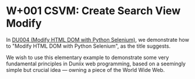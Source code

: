 # W+001 CSVM: Create Search View Modify

In [DU004 (Modify HTML DOM with Python Selenium)](https://github.com/udexon/DUNIIX/blob/main/DU004_Modify_HTML.md), we demonstrate how to "Modify HTML DOM with Python Selenium", as the title suggests.

We wish to use this elementary example to demonstrate some very fundamental principles in Duniix web programming, based on a seemingly simple but crucial idea &mdash; owning a piece of the World Wide Web.
